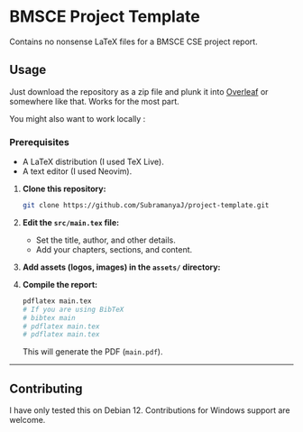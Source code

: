 # BMSCE Project Template

Contains no nonsense LaTeX files for a BMSCE CSE project report.

## Usage

Just download the repository as a zip file and plunk it into [Overleaf](https://overleaf.com) or somewhere like that. Works for the most part.


You might also want to work locally :

### Prerequisites
* A LaTeX distribution (I used TeX Live).
* A text editor (I used Neovim).

1. **Clone this repository:**

   ```bash
   git clone https://github.com/SubramanyaJ/project-template.git
   ```

2. **Edit the `src/main.tex` file:**

   * Set the title, author, and other details.
   * Add your chapters, sections, and content.

3. **Add assets (logos, images) in the `assets/` directory:**


4. **Compile the report:**

   ```bash
   pdflatex main.tex
   # If you are using BibTeX
   # bibtex main
   # pdflatex main.tex
   # pdflatex main.tex
   ```

   This will generate the PDF (`main.pdf`).

---

## Contributing

I have only tested this on Debian 12. Contributions for Windows support are welcome.
